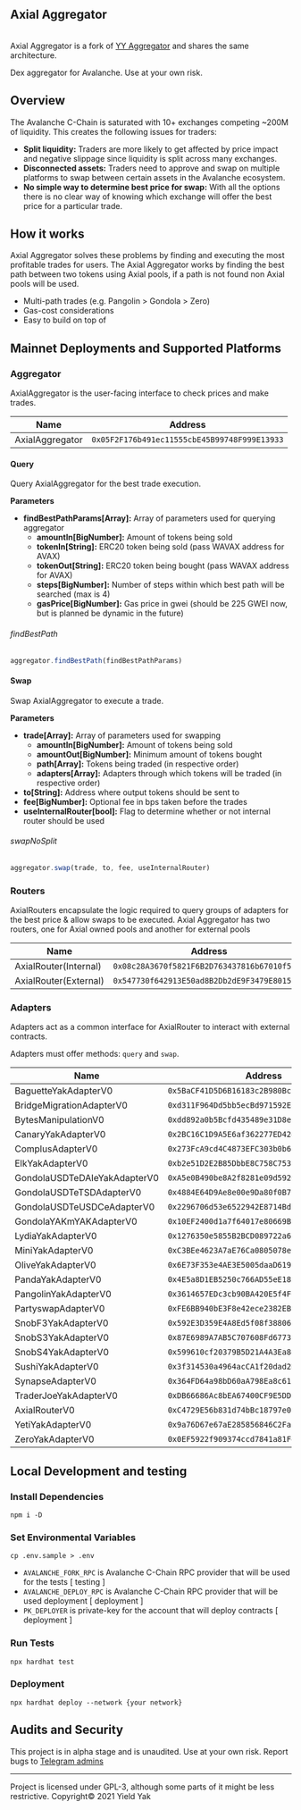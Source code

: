 ##  Axial Aggregator 

\
Axial Aggregator is a fork of [YY Aggregator](https://github.com/yieldyak/yak-aggregator) and shares the same architecture.

Dex aggregator for Avalanche. Use at your own risk.
## Overview

The Avalanche C-Chain is saturated with 10+ exchanges competing ~200M of liquidity. This creates the following issues for traders:
* **Split liquidity:**
Traders are more likely to get affected by price impact and negative slippage since liquidity is split across many exchanges.
* **Disconnected assets:**
Traders need to approve and swap on multiple platforms to swap between certain assets in the Avalanche ecosystem.
* **No simple way to determine best price for swap:**
With all the options there is no clear way of knowing which exchange will offer the best price for a particular trade. 

## How it works

Axial Aggregator solves these problems by finding and executing the most profitable trades for users. The Axial Aggregator works by finding the best path between two tokens using Axial pools, if a path is not found non Axial pools will be used.

* Multi-path trades (e.g. Pangolin > Gondola > Zero)
* Gas-cost considerations
* Easy to build on top of

## Mainnet Deployments and Supported Platforms

### Aggregator

AxialAggregator is the user-facing interface to check prices and make trades.

| Name      | Address |
| ----------- | ----------- |
| AxialAggregator   | `0x05F2F176b491ec11555cbE45B99748F999E13933` |

#### Query

Query AxialAggregator for the best trade execution.

**Parameters**
 - **findBestPathParams[Array]:** Array of parameters used for querying aggregator
    - **amountIn[BigNumber]:** Amount of tokens being sold
    - **tokenIn[String]:** ERC20 token being sold (pass WAVAX address for AVAX)
    - **tokenOut[String]:** ERC20 token being bought (pass WAVAX address for AVAX)
    - **steps[BigNumber]:** Number of steps within which best path will be searched (max is 4)
    - **gasPrice[BigNumber]:** Gas price in gwei (should be 225 GWEI now, but is planned be dynamic in the future)

###### findBestPath

```js
aggregator.findBestPath(findBestPathParams)
```

#### Swap

Swap AxialAggregator to execute a trade.

**Parameters**
 - **trade[Array]:** Array of parameters used for swapping
    - **amountIn[BigNumber]:** Amount of tokens being sold
    - **amountOut[BigNumber]:** Minimum amount of tokens bought
    - **path[Array]:** Tokens being traded (in respective order)
    - **adapters[Array]:** Adapters through which tokens will be traded (in respective order)
 - **to[String]:** Address where output tokens should be sent to
 - **fee[BigNumber]:** Optional fee in bps taken before the trades
 - **useInternalRouter[bool]:** Flag to determine whether or not internal router should be used

###### swapNoSplit

```js
aggregator.swap(trade, to, fee, useInternalRouter)
```

### Routers

AxialRouters encapsulate the logic required to query groups of adapters for the best price & allow swaps to be executed. Axial Aggregator has two routers, one for Axial owned pools and another for external pools

| Name      | Address |
| ----------- | ----------- |
| AxialRouter(Internal)   | `0x08c28A3670f5821F6B2D763437816b67010f53D4` |
| AxialRouter(External)   | `0x547730f642913E50ad8B2Db2dE9F3479E8015BC1` |


### Adapters

Adapters act as a common interface for AxialRouter to interact with external contracts.

Adapters must offer methods: `query` and `swap`. 

| Name      | Address |
| ----------- | ----------- |
| BaguetteYakAdapterV0 | `0x5BaCF41D5D6B16183c2B980BcE0FbbE5ea125d2F` |
| BridgeMigrationAdapterV0 | `0xd311F964Dd5bb5ecBd971592E845b0fb74c98b39` |
| BytesManipulationV0 | `0xdd892a0b5Bcfd435489e31D8e2ec9C9B83f85977` |
| CanaryYakAdapterV0 | `0x2BC16C1D9A5E6af362277ED424130cC6b2DDe2D9` |
| ComplusAdapterV0 | `0x273FcA9cd4C4873EFC303b0b61b5E5CB35CD9A70` |
| ElkYakAdapterV0 | `0xb2e51D2E2B85DbbE8C758C753b5BdA3f86Af05E4` |
| GondolaUSDTeDAIeYakAdapterV0 | `0xA5e0B490be8A2f8281e09d5920953c65e803a1DC` |
| GondolaUSDTeTSDAdapterV0 | `0x4884E64D9Ae8e00e9Da80f0B7791c998ac8828B7` |
| GondolaUSDTeUSDCeAdapterV0 | `0x2296706d53e6522942E8714Bdbc2e50625C5d4D4` |
| GondolaYAKmYAKAdapterV0 | `0x10EF2400d1a7f64017e80669B218f30ca9816e22` |
| LydiaYakAdapterV0 | `0x1276350e5855B2BCD089722a678C7D16f3ab5923` |
| MiniYakAdapterV0 | `0xC3BEe4623A7aE76Ca0805078e98069DEbF79E826` |
| OliveYakAdapterV0 | `0x6E73F353e4AE3E5005daaD619F22D7C7B790c4f3` |
| PandaYakAdapterV0 | `0x4E5a8D1EB5250c766AD55eE18314a76Fcb92A867` |
| PangolinYakAdapterV0 | `0x3614657EDc3cb90BA420E5f4F61679777e4974E3` |
| PartyswapAdapterV0 | `0xFE6BB940bE3F8e42ece2382EBb0A1Ea21eb1420d` |
| SnobF3YakAdapterV0 | `0x592E3D359E4A8Ed5f08f38806B1b7f70AA3DB4F2` |
| SnobS3YakAdapterV0 | `0x87E6989A7AB5C707608Fd6773Fe32413871F4C8e` |
| SnobS4YakAdapterV0 | `0x599610cf20379B5D21A4A3Ea84CB76E0F2a5f70f` |
| SushiYakAdapterV0 | `0x3f314530a4964acCA1f20dad2D35275C23Ed7F5d` |
| SynapseAdapterV0 | `0x364FD64a98bD60aA798Ea8c61bb30d404102E900` |
| TraderJoeYakAdapterV0 | `0xDB66686Ac8bEA67400CF9E5DD6c8849575B90148` |
| AxialRouterV0 | `0xC4729E56b831d74bBc18797e0e17A295fA77488c` |
| YetiYakAdapterV0 | `0x9a76D67e67aE285856846C2Fa080adEcE60CfC9A` |
| ZeroYakAdapterV0 | `0x0EF5922f909374ccd7841a81F44ab109648b7ba5` |

## Local Development and testing

### Install Dependencies

```
npm i -D
```

### Set Environmental Variables

```
cp .env.sample > .env
```
 * `AVALANCHE_FORK_RPC` is Avalanche C-Chain RPC provider that will be used for the tests [ testing ]
 * `AVALANCHE_DEPLOY_RPC` is Avalanche C-Chain RPC provider that will be used deployment [ deployment ]
 * `PK_DEPLOYER` is private-key for the account that will deploy contracts [ deployment ]

### Run Tests

```
npx hardhat test
```

### Deployment

```
npx hardhat deploy --network {your network}
```

## Audits and Security

This project is in alpha stage and is unaudited. Use at your own risk. Report bugs to [Telegram admins](https://t.me/axialdefi)

---

Project is licensed under GPL-3, although some parts of it might be less restrictive.
Copyright© 2021 Yield Yak

